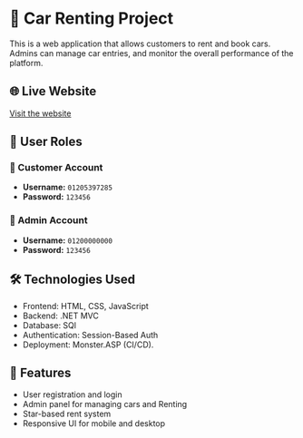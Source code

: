 # 🚗 Car Renting Project

This is a web application that allows customers to rent and book cars. Admins can manage car entries, and monitor the overall performance of the platform.

## 🌐 Live Website
[Visit the website](https://rentingcars.runasp.net/  )

## 👥 User Roles

### 🔹 Customer Account
- **Username:** `01205397285`
- **Password:** `123456`

### 🔹 Admin Account
- **Username:** `01200000000`
- **Password:** `123456`

## 🛠️ Technologies Used
- Frontend: HTML, CSS, JavaScript 
- Backend:  .NET MVC 
- Database:  SQl
- Authentication: Session-Based Auth
- Deployment: Monster.ASP (CI/CD).

## 🚀 Features
- User registration and login
- Admin panel for managing cars and Renting
- Star-based rent system
- Responsive UI for mobile and desktop
